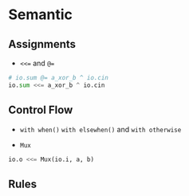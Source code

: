 # Semantic

## Assignments
* `<<=` and `@=` 
```python
# io.sum @= a_xor_b ^ io.cin
io.sum <<= a_xor_b ^ io.cin
```

## Control Flow
* `with when()` `with elsewhen()` and `with otherwise`

* `Mux`
  
```python
io.o <<= Mux(io.i, a, b)
```

## Rules
